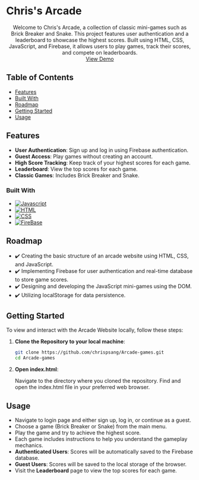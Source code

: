 # Chris's Arcade
<div align="center">
  <p align="center">
    Welcome to Chris's Arcade, a collection of classic mini-games such as Brick Breaker and Snake. This project features user authentication and a leaderboard to showcase the highest scores. Built using HTML, CSS, JavaScript, and Firebase, it allows users to play games, track their scores, and compete on leaderboards.
    <br />
    <a href="[https://chrispsang.github.io/Arcade-games/](https://chrispsang.github.io/Arcade-games/)">View Demo</a>
  </p>
</div>

## Table of Contents
- [Features](#features)
- [Built With](#built-with)
- [Roadmap](#roadmap)
- [Getting Started](#getting-started)
- [Usage](#usage)

## Features
- **User Authentication**: Sign up and log in using Firebase authentication.
- **Guest Access**: Play games without creating an account.
- **High Score Tracking**: Keep track of your highest scores for each game.
- **Leaderboard**: View the top scores for each game.
- **Classic Games**: Includes Brick Breaker and Snake.

### Built With
* [![Javascript][Javascript.js]][Javascript-url]
* [![HTML][HTML.html]][HTML-url]
* [![CSS][CSS.css]][CSS-url]
* [![FireBase][Firebase]][Firebase-url]

## Roadmap
- ✔️ Creating the basic structure of an arcade website using HTML, CSS, and JavaScript.
- ✔️ Implementing Firebase for user authentication and real-time database to store game scores.
- ✔️ Designing and developing the JavaScript mini-games using the DOM.
- ✔️ Utilizing localStorage for data persistence.

## Getting Started

To view and interact with the Arcade Website locally, follow these steps:

1. **Clone the Repository to your local machine**:

   ```bash
   git clone https://github.com/chrispsang/Arcade-games.git
   cd Arcade-games

2. **Open index.html**:

    Navigate to the directory where you cloned the repository.
    Find and open the index.html file in your preferred web browser.

## Usage
- Navigate to login page and either sign up, log in, or continue as a guest.
- Choose a game (Brick Breaker or Snake) from the main menu.
- Play the game and try to achieve the highest score.
- Each game includes instructions to help you understand the gameplay mechanics.
- **Authenticated Users**: Scores will be automatically saved to the Firebase database.
- **Guest Users**: Scores will be saved to the local storage of the browser.
- Visit the **Leaderboard** page to view the top scores for each game.


[Javascript.js]: https://img.shields.io/badge/JavaScript-F7DF1E?style=for-the-badge&logo=javascript&logoColor=black
[Javascript-url]: https://developer.mozilla.org/en-US/docs/Web/JavaScript
[CSS.CSS]: https://img.shields.io/badge/CSS-239120?&style=for-the-badge&logo=css3&logoColor=white
[CSS-url]: https://developer.mozilla.org/en-US/docs/Learn/Getting_started_with_the_web/CSS_basics 
[HTML.HTML]: https://img.shields.io/badge/HTML5-E34F26?style=for-the-badge&logo=html5&logoColor=white
[HTML-url]: https://developer.mozilla.org/en-US/docs/Web/HTML
[Firebase]: https://img.shields.io/badge/Firebase-039BE5?style=for-the-badge&logo=Firebase&logoColor=white
[Firebase-url]: https://firebase.google.com/

